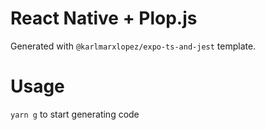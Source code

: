 # React Native + Plop.js

Generated with `@karlmarxlopez/expo-ts-and-jest` template.

# Usage

`yarn g` to start generating code
